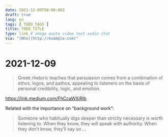 ```yaml
---
date: 2021-12-09T00:00:00Z
draft: true
lang: en
tags: [ TODO_TAGS ]
title: TODO_TITLE
type: link # image quote video text audio chat
via: "[Who](http://example.com)"
---
```



# 2021-12-09

 
> Greek rhetoric teaches that persuasion comes from a combination of ethos, logos, and pathos, appealing to listeners on the basis of personal credibility, logic, and emotion.

https://link.medium.com/FhCcaWXiRlb

Related with the importance on “background work”:

> Someone who habitually digs deeper than strictly necessary is worth listening to. When they know, they will speak with authority. When they don’t know, they’ll say so …
